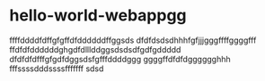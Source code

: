 # hello-world-webappgg
ffffddddfdffgfgffdfddddddffggsds
dfdfdsdsdhhhfgfjjjgggffffggggfff
ffdfdfddddddghgdfdlllddggsdsdsdfgdfgddddd
dfdfdfdfffgfgdfdggsdsfgfffddddggg
ggggffdfdfdgggggghhh   
fffssssdddssssfffffff
sdsd
